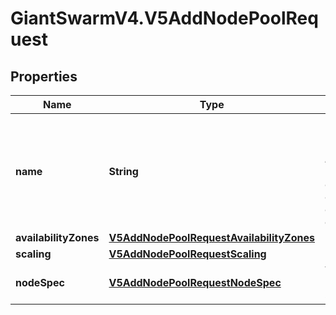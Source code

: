 # GiantSwarmV4.V5AddNodePoolRequest

## Properties
Name | Type | Description | Notes
------------ | ------------- | ------------- | -------------
**name** | **String** | Node pool name. _(Length between 1-100, cannot contain control codes such as newline.)_  | [optional] 
**availabilityZones** | [**V5AddNodePoolRequestAvailabilityZones**](V5AddNodePoolRequestAvailabilityZones.md) |  | [optional] 
**scaling** | [**V5AddNodePoolRequestScaling**](V5AddNodePoolRequestScaling.md) |  | [optional] 
**nodeSpec** | [**V5AddNodePoolRequestNodeSpec**](V5AddNodePoolRequestNodeSpec.md) | Worker node specification | [optional] 


